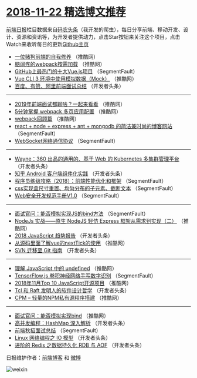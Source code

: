 # [2018-11-22 精选博文推荐](https://toutiao.qdkfweb.cn/date/2018/11/22)

[前端日报](https://qdkfweb.cn/c/news)栏目数据来自[码农头条](https://toutiao.qdkfweb.cn/)（我开发的爬虫），每日分享前端、移动开发、设计、资源和资讯等，为开发者提供动力，点击Star按钮来关注这个项目，点击Watch来收听每日的更新[Github主页](https://github.com/kujian/frontendDaily)
* [一位赌狗前端的自我修养](https://toutiao.qdkfweb.cn/92504.html) （推酷网）
* [脑阔疼的webpack按需加载](https://toutiao.qdkfweb.cn/92532.html) （推酷网）
* [GitHub上最热门的十大Vue.js项目](https://toutiao.qdkfweb.cn/92444.html) （SegmentFault）
* [Vue CLI 3 环境中使用模拟数据（Mock）](https://toutiao.qdkfweb.cn/92499.html) （推酷网）
* [百度、有赞、阿里前端面试总结](https://toutiao.qdkfweb.cn/92466.html) （开发者头条）

***
* [2019年前端面试都聊啥？一起来看看](https://toutiao.qdkfweb.cn/92496.html) （推酷网）
* [5分钟掌握 webpack 多页应用配置](https://toutiao.qdkfweb.cn/92531.html) （推酷网）
* [webpack回顾篇](https://toutiao.qdkfweb.cn/92500.html) （推酷网）
* [react + node + express + ant + mongodb 的简洁兼时尚的博客网站](https://toutiao.qdkfweb.cn/92440.html) （SegmentFault）
* [WebSocket网络通信协议](https://toutiao.qdkfweb.cn/92445.html) （SegmentFault）

***
* [Wayne：360 出品的通用的、基于 Web 的 Kubernetes 多集群管理平台](https://toutiao.qdkfweb.cn/92467.html) （开发者头条）
* [知乎 Android 客户端组件化实践](https://toutiao.qdkfweb.cn/92468.html) （开发者头条）
* [程序员练级攻略（2018）：前端性能优化和框架](https://toutiao.qdkfweb.cn/92447.html) （SegmentFault）
* [css实现盒尺寸重置、均匀分布的子元素、截断文本](https://toutiao.qdkfweb.cn/92448.html) （SegmentFault）
* [Web安全开发规范手册V1.0](https://toutiao.qdkfweb.cn/92438.html) （SegmentFault）

***
* [面试官问：能否模拟实现JS的bind方法](https://toutiao.qdkfweb.cn/92439.html) （SegmentFault）
* [NodeJs 实战——原生 NodeJS 轻仿 Express 框架从需求到实现（二）](https://toutiao.qdkfweb.cn/92501.html) （推酷网）
* [2018 JavaScript 趋势报告](https://toutiao.qdkfweb.cn/92461.html) （开发者头条）
* [从源码里面了解vue的nextTick的使用](https://toutiao.qdkfweb.cn/92502.html) （推酷网）
* [SVN 迁移至 Git 指南](https://toutiao.qdkfweb.cn/92463.html) （开发者头条）

***
* [理解 JavaScript 中的 undefined](https://toutiao.qdkfweb.cn/92494.html) （推酷网）
* [TensorFlow.js 卷积神经网络手写数字识别](https://toutiao.qdkfweb.cn/92454.html) （SegmentFault）
* [2018年11月Top 10 JavaScript开源项目](https://toutiao.qdkfweb.cn/92529.html) （推酷网）
* [Tcl 和 Raft 发明人的软件设计哲学](https://toutiao.qdkfweb.cn/92457.html) （开发者头条）
* [CPM &#8211; 轻量的NPM私有源程序搭建](https://toutiao.qdkfweb.cn/92530.html) （推酷网）

***
* [面试官问：能否模拟实现bind](https://toutiao.qdkfweb.cn/92498.html) （推酷网）
* [高并发编程：HashMap 深入解析](https://toutiao.qdkfweb.cn/92458.html) （开发者头条）
* [前端秋招面试总结](https://toutiao.qdkfweb.cn/92437.html) （SegmentFault）
* [Linux 网络编程之 IO 模型](https://toutiao.qdkfweb.cn/92469.html) （开发者头条）
* [进阶的 Redis 之数据持久化 RDB 与 AOF](https://toutiao.qdkfweb.cn/92459.html) （开发者头条）

日报维护作者：[前端博客](https://qdkfweb.cn/) 和 [微博](https://qdkfweb.cn/go/weibo)

![weixin](https://user-images.githubusercontent.com/3055447/38468989-651132ac-3b80-11e8-8e6b-15122322a9d7.png)
